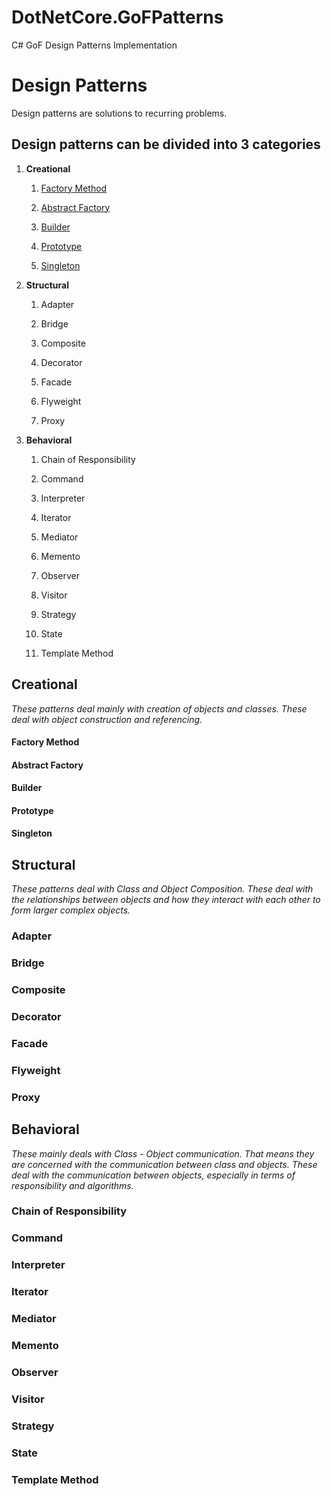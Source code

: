 # DotNetCore.GoFPatterns
C# GoF Design Patterns Implementation

# Design Patterns

Design patterns are solutions to recurring problems.

## Design patterns can be divided into 3 categories

1.  **Creational**

    1. [Factory Method](#factory-method)

    2.  [Abstract Factory](#abstract-factory)

    3.  [Builder](#builder)

    4.  [Prototype](#prototype)

    5.  [Singleton](#singleton)

2.  **Structural**

    1.  Adapter

    2.  Bridge

    3.  Composite

    4.  Decorator

    5.  Facade

    6.  Flyweight

    7.  Proxy

3.  **Behavioral**

    1.  Chain of Responsibility

    2.  Command

    3.  Interpreter

    4.  Iterator

    5.  Mediator

    6.  Memento

    7.  Observer

    8.  Visitor

    9.  Strategy

    10. State

    11. Template Method

## Creational

*These patterns deal mainly with creation of objects and classes. These deal
with object construction and referencing.*

#### Factory Method

#### Abstract Factory

#### Builder

#### Prototype

#### Singleton

## Structural

*These patterns deal with Class and Object Composition. These deal with the
relationships between objects and how they interact with each other to form
larger complex objects.*

### Adapter

### Bridge

### Composite

### Decorator

### Facade

### Flyweight

### Proxy

## Behavioral

*These mainly deals with Class - Object communication. That means they are
concerned with the communication between class and objects. These deal with the
communication between objects, especially in terms of responsibility and
algorithms.*

### Chain of Responsibility

### Command

### Interpreter

### Iterator

### Mediator

### Memento

### Observer

### Visitor

### Strategy

### State

### Template Method



